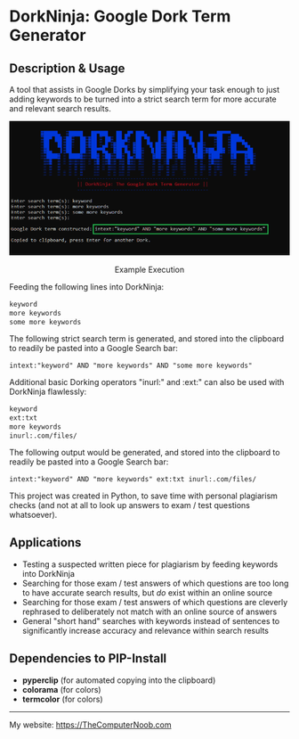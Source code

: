 # DorkNinja: Google Dork Term Generator

## Description & Usage
A tool that assists in Google Dorks by simplifying your task enough to just adding keywords to be turned into a strict search term for more accurate and relevant search results.

<div align="center">
<img src="https://raw.githubusercontent.com/SHUR1K-N/DorkNinja-Google-Dork-Term-Generator/master/Images/Example.png" >
<p>Example Execution</p>
</div>

Feeding the following lines into DorkNinja:
```
keyword
more keywords
some more keywords
```
The following strict search term is generated, and stored into the clipboard to readily be pasted into a Google Search bar:
```
intext:"keyword" AND "more keywords" AND "some more keywords"
```

Additional basic Dorking operators "inurl:" and :ext:" can also be used with DorkNinja flawlessly:
```
keyword
ext:txt
more keywords
inurl:.com/files/
```
The following output would be generated, and stored into the clipboard to readily be pasted into a Google Search bar:
```
intext:"keyword" AND "more keywords" ext:txt inurl:.com/files/
```

This project was created in Python, to save time with personal plagiarism checks (and not at all to look up answers to exam / test questions whatsoever).

## Applications
- Testing a suspected written piece for plagiarism by feeding keywords into DorkNinja
- Searching for those exam / test answers of which questions are too long to have accurate search results, but *do* exist within an online source
- Searching for those exam / test answers of which questions are cleverly rephrased to deliberately not match with an online source of answers
- General "short hand" searches with keywords instead of sentences to significantly increase accuracy and relevance within search results

## Dependencies to PIP-Install
- **pyperclip** (for automated copying into the clipboard)
- **colorama** (for colors)
- **termcolor** (for colors)

------------

My website: https://TheComputerNoob.com
